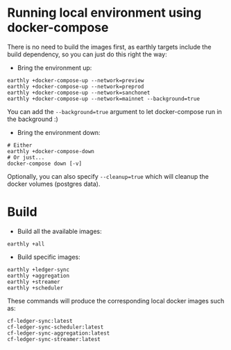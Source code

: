# Running local environment using docker-compose

There is no need to build the images first, as earthly targets include the build dependency, so you can just do this right the way:

* Bring the environment up:
```
earthly +docker-compose-up --network=preview
earthly +docker-compose-up --network=preprod
earthly +docker-compose-up --network=sanchonet
earthly +docker-compose-up --network=mainnet --background=true
```
You can add the `--background=true` argument to let docker-compose run in the background :)
* Bring the environment down:
```
# Either
earthly +docker-compose-down
# Or just...
docker-compose down [-v]
```
Optionally, you can also specify `--cleanup=true` which will cleanup the docker volumes (postgres data).

# Build

* Build all the available images:
```
earthly +all
```
* Build specific images:
```
earthly +ledger-sync
earthly +aggregation
earthly +streamer
earthly +scheduler
```

These commands will produce the corresponding local docker images such as:
```
cf-ledger-sync:latest
cf-ledger-sync-scheduler:latest
cf-ledger-sync-aggregation:latest
cf-ledger-sync-streamer:latest
```
